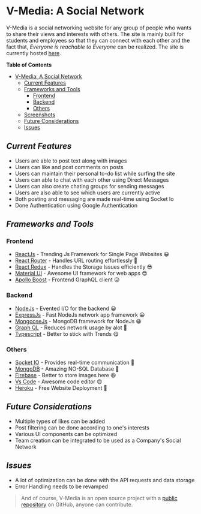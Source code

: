 # V-Media: A Social Network

V-Media is a social networking website for any group of people who wants to share their views and interests with others. The site is mainly built for students and employees so that they can connect with each other and the fact that, _Everyone is reachable to Everyone_ can be realized. The site is currently hosted [here](https://v-media.herokuapp.com).

**Table of Contents**  

- [V-Media: A Social Network](#v-media-a-social-network)
  - [Current Features](#current-features)
  - [Frameworks and Tools](#frameworks-and-tools)
    - [Frontend](#frontend)
    - [Backend](#backend)
    - [Others](#others)
  - [Screenshots](#screenshots)
  - [Future Considerations](#future-considerations)
  - [Issues](#issues)

## _Current Features_

- Users are able to post text along with images
- Users can like and post comments on posts  
- Users can maintain their personal to-do list while surfing the site
- Users can able to chat with each other using Direct Messages
- Users can also create chating groups for sending messages
- Users are also able to see which users are currently active
- Both posting and messaging are made real-time using Socket Io
- Done Authentication using Google Authentication

## _Frameworks and Tools_

### Frontend

- [ReactJs] - Trending Js Framework for Single Page Websites 😀
- [React Router] - Handles URL routing effortlessly 🤔
- [React Redux] - Handles the Storage Issues efficiently 😎
- [Material UI] - Awesome UI framework for web apps 😍
- [Apollo Boost] - Frontend GraphQL client 😥

### Backend

- [NodeJs] - Evented I/O for the backend 😀
- [ExpressJs] - Fast NodeJs network app framework 😀
- [MongooseJs] - MongoDB framework for NodeJs 😀
- [Graph QL] - Reduces network usage by alot 🤩
- [Typescript] - Better to stick with Trends 😋

### Others

- [Socket IO] - Provides real-time communication 🤯
- [MongoDB] - Amazing NO-SQL Database 😤
- [Firebase] - Better to store images here 😆
- [Vs Code] - Awesome code editor 😍
- [Heroku] - Free Website Deployment 🙂

## _Future Considerations_

- Multiple types of likes can be added
- Post filtering can be done according to one's interests
- Various UI components can be optimized
- Team creation can be integrated to be used as a Company's Social Network

## _Issues_

- A lot of optimization can be done with the API requests and data storage
- Error Handling needs to be revamped 

> And of course, V-Media is an open source project with a [public repository] on GitHub, anyone can contribute.

[//]: #
   [ReactJs]: <https://reactjs.org/>
   [React Router]: <https://www.javatpoint.com/react-router>
   [React Redux]: <https://react-redux.js.org/>
   [Material UI]: <https://material-ui.com/>
   [Apollo Boost]: <https://www.apollographql.com/>
   [NodeJs]: <http://nodejs.org>
   [ExpressJs]: <http://expressjs.com>
   [MongooseJs]: <https://mongoosejs.com/>
   [Graph QL]: <https://graphql.org/>
   [Typescript]: <https://www.typescriptlang.org/>
   [Socket IO]: <https://socket.io/>
   [MongoDB]: <https://www.mongodb.com/>
   [Firebase]: <https://firebase.google.com/>
   [Vs Code]: <https://code.visualstudio.com/>
   [Heroku]: <https://www.heroku.com>
   [public repository]: <https://github.com/Rahulk990/V-Media>

